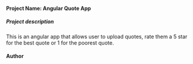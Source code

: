 #### Project Name: Angular Quote App
##### Project description
This is an angular app that allows user to upload quotes, rate them a 5 star for the best quote or 1 for the poorest quote.
#### Author
